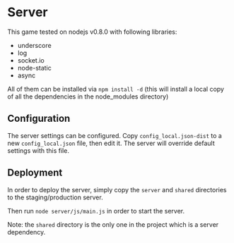 Server
======

This game tested on nodejs v0.8.0 with following libraries:

- underscore
- log
- socket.io
- node-static
- async

All of them can be installed via `npm install -d` (this will install a local copy of all the dependencies in the node_modules directory)

Configuration
-------------

The server settings can be configured.
Copy `config_local.json-dist` to a new `config_local.json` file, then edit it. The server will override default settings with this file.

Deployment
----------

In order to deploy the server, simply copy the `server` and `shared` directories to the staging/production server.

Then run `node server/js/main.js` in order to start the server.

Note: the `shared` directory is the only one in the project which is a server dependency.